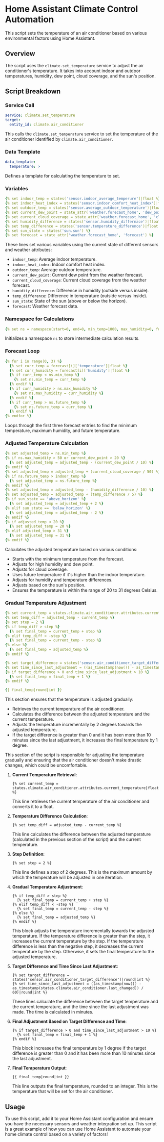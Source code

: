 # Home Assistant Climate Control Automation

This script sets the temperature of an air conditioner based on various environmental factors using Home Assistant.

## Overview

The script uses the `climate.set_temperature` service to adjust the air conditioner's temperature. It takes into account indoor and outdoor temperatures, humidity, dew point, cloud coverage, and the sun's position.

## Script Breakdown

### Service Call

```yaml
service: climate.set_temperature
target:
  entity_id: climate.air_conditioner
```

This calls the `climate.set_temperature` service to set the temperature of the air conditioner identified by `climate.air_conditioner`.

### Data Template

```yaml
data_template:
  temperature: >
```

Defines a template for calculating the temperature to set.

### Variables

```yaml
{% set indoor_temp = states('sensor.indoor_average_temperure')|float %}
{% set indoor_heat_index = states('sensor.indoor_comfort_heat_index')|float %}
{% set outdoor_temp = states('sensor.average_outdoor_temperature')|float %}
{% set current_dew_point = state_attr('weather.forecast_home', 'dew_point')|float %}
{% set current_cloud_coverage = state_attr('weather.forecast_home', 'cloud_coverage')|float %}
{% set humidity_difference = states('sensor.humidity_differnace')|float %}
{% set temp_difference = states('sensor.temperature_difference')|float %}
{% set sun_state = states('sun.sun') %}
{% set forecast = state_attr('weather.forecast_home', 'forecast') %}
```

These lines set various variables using the current state of different sensors and weather attributes:
- `indoor_temp`: Average indoor temperature.
- `indoor_heat_index`: Indoor comfort heat index.
- `outdoor_temp`: Average outdoor temperature.
- `current_dew_point`: Current dew point from the weather forecast.
- `current_cloud_coverage`: Current cloud coverage from the weather forecast.
- `humidity_difference`: Difference in humidity (outside versus inside).
- `temp_difference`: Difference in temperature (outside versus inside).
- `sun_state`: State of the sun (above or below the horizon).
- `forecast`: Weather forecast data.

### Namespace for Calculations

```yaml
{% set ns = namespace(start=0, end=0, min_temp=1000, max_humidity=0, future_temp=0) %}
```

Initializes a namespace `ns` to store intermediate calculation results.

### Forecast Loop

```yaml
{% for i in range(0, 3) %}
  {% set curr_temp = forecast[i]['temperature']|float %}
  {% set curr_humidity = forecast[i]['humidity']|float %}
  {% if curr_temp < ns.min_temp %}
    {% set ns.min_temp = curr_temp %}
  {% endif %}
  {% if curr_humidity > ns.max_humidity %}
    {% set ns.max_humidity = curr_humidity %}
  {% endif %}
  {% if curr_temp > ns.future_temp %}
    {% set ns.future_temp = curr_temp %}
  {% endif %}
{% endfor %}
```

Loops through the first three forecast entries to find the minimum temperature, maximum humidity, and future temperature.

### Adjusted Temperature Calculation

```yaml
{% set adjusted_temp = ns.min_temp %}
{% if ns.max_humidity > 50 or current_dew_point > 20 %}
  {% set adjusted_temp = adjusted_temp - (current_dew_point / 10) %}
{% endif %}
{% set adjusted_temp = adjusted_temp + (current_cloud_coverage / 50) %}
{% if ns.future_temp > indoor_temp %}
  {% set adjusted_temp = ns.future_temp %}
{% endif %}
{% set adjusted_temp = adjusted_temp - (humidity_difference / 10) %}
{% set adjusted_temp = adjusted_temp + (temp_difference / 5) %}
{% if sun_state == 'above_horizon' %}
  {% set adjusted_temp = adjusted_temp + 2 %}
{% elif sun_state == 'below_horizon' %}
  {% set adjusted_temp = adjusted_temp - 2 %}
{% endif %}
{% if adjusted_temp < 20 %}
  {% set adjusted_temp = 20 %}
{% elif adjusted_temp > 31 %}
  {% set adjusted_temp = 31 %}
{% endif %}
```

Calculates the adjusted temperature based on various conditions:
- Starts with the minimum temperature from the forecast.
- Adjusts for high humidity and dew point.
- Adjusts for cloud coverage.
- Uses future temperature if it's higher than the indoor temperature.
- Adjusts for humidity and temperature differences.
- Adjusts based on the sun's position.
- Ensures the temperature is within the range of 20 to 31 degrees Celsius.

### Gradual Temperature Adjustment

```yaml
{% set current_temp = states.climate.air_conditioner.attributes.current_temperature|float %}
{% set temp_diff = adjusted_temp - current_temp %}
{% set step = 2 %}
{% if temp_diff > step %}
  {% set final_temp = current_temp + step %}
{% elif temp_diff < -step %}
  {% set final_temp = current_temp - step %}
{% else %}
  {% set final_temp = adjusted_temp %}
{% endif %}

{% set target_difference = states('sensor.air_conditioner_target_difference')|round|int %}
{% set time_since_last_adjustment = ((as_timestamp(now()) - as_timestamp(states.climate.air_conditioner.last_changed)) / 60)|round|int %}
{% if target_difference > 0 and time_since_last_adjustment > 10 %}
  {% set final_temp = final_temp + 1 %}
{% endif %}

{{ final_temp|round|int }}
```

This section ensures that the temperature is adjusted gradually:
- Retrieves the current temperature of the air conditioner.
- Calculates the difference between the adjusted temperature and the current temperature.
- Adjusts the temperature incrementally by 2 degrees towards the adjusted temperature.
- If the target difference is greater than 0 and it has been more than 10 minutes since the last adjustment, it increases the final temperature by 1 degree.

This section of the script is responsible for adjusting the temperature gradually and ensuring that the air conditioner doesn't make drastic changes, which could be uncomfortable.

1. **Current Temperature Retrieval**:
   ```jinja
   {% set current_temp = states.climate.air_conditioner.attributes.current_temperature|float %}
   ```
   This line retrieves the current temperature of the air conditioner and converts it to a float.

2. **Temperature Difference Calculation**:
   ```jinja
   {% set temp_diff = adjusted_temp - current_temp %}
   ```
   This line calculates the difference between the adjusted temperature (calculated in the previous section of the script) and the current temperature.

3. **Step Definition**:
   ```jinja
   {% set step = 2 %}
   ```
   This line defines a step of 2 degrees. This is the maximum amount by which the temperature will be adjusted in one iteration.

4. **Gradual Temperature Adjustment**:
   ```jinja
   {% if temp_diff > step %}
     {% set final_temp = current_temp + step %}
   {% elif temp_diff < -step %}
     {% set final_temp = current_temp - step %}
   {% else %}
     {% set final_temp = adjusted_temp %}
   {% endif %}
   ```
   This block adjusts the temperature incrementally towards the adjusted temperature. If the temperature difference is greater than the step, it increases the current temperature by the step. If the temperature difference is less than the negative step, it decreases the current temperature by the step. Otherwise, it sets the final temperature to the adjusted temperature.

5. **Target Difference and Time Since Last Adjustment**:
   ```jinja
   {% set target_difference = states('sensor.air_conditioner_target_difference')|round|int %}
   {% set time_since_last_adjustment = ((as_timestamp(now()) - as_timestamp(states.climate.air_conditioner.last_changed)) / 60)|round|int %}
   ```
   These lines calculate the difference between the target temperature and the current temperature, and the time since the last adjustment was made. The time is calculated in minutes.

6. **Final Adjustment Based on Target Difference and Time**:
   ```jinja
   {% if target_difference > 0 and time_since_last_adjustment > 10 %}
     {% set final_temp = final_temp + 1 %}
   {% endif %}
   ```
   This block increases the final temperature by 1 degree if the target difference is greater than 0 and it has been more than 10 minutes since the last adjustment.

7. **Final Temperature Output**:
   ```jinja
   {{ final_temp|round|int }}
   ```
   This line outputs the final temperature, rounded to an integer. This is the temperature that will be set for the air conditioner.

## Usage

To use this script, add it to your Home Assistant configuration and ensure you have the necessary sensors and weather integration set up. This script is a great example of how you can use Home Assistant to automate your home climate control based on a variety of factors!
